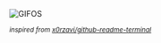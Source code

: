 <div align="justify">
<picture>
    <source media="(prefers-color-scheme: dark)" srcset="https://i.ibb.co/BZzDVkM/output-gif.gif">
    <source media="(prefers-color-scheme: light)" srcset="https://i.ibb.co/BZzDVkM/output-gif.gif">
    <img alt="GIFOS" src="https://i.ibb.co/BZzDVkM/output-gif.gif">
</picture>

<sub><i>inspired from [x0rzavi/github-readme-terminal](https://github.com/x0rzavi/github-readme-terminal)</i></sub>

</div>

<!-- Image deletion URL: https://ibb.co/MV2TDd0/e0e86f5043ffca3733dc5004d4bee30f -->